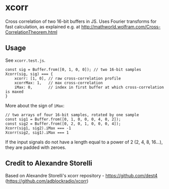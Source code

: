 # xcorr
Cross correlation of two 16-bit buffers in JS.
Uses Fourier transforms for fast calculation, as explained e.g. at http://mathworld.wolfram.com/Cross-CorrelationTheorem.html

## Usage
See `xcorr.test.js`.

```
const sig = Buffer.from([0, 1, 0, 0]); // two 16-bit samples
Xcorr(sig, sig) === {
	xcorr: [1, 0], // raw cross-correlation profile
	xcorrMax: 1,   // max cross-correlation
	iMax: 0,       // index in first buffer at which cross-correlation is maxed
}
```

More about the sign of `ìMax`:
```
// two arrays of four 16-bit samples, rotated by one sample
const sig1 = Buffer.from([0, 1, 0, 0, 0, 4, 0, 2]);
const sig2 = Buffer.from([0, 2, 0, 1, 0, 0, 0, 4]);
Xcorr(sig1, sig2).iMax === -1
Xcorr(sig2, sig1).iMax === 1
```

If the input signals do not have a length equal to a power of 2 (2, 4, 8, 16…), they are padded with zeroes.

## Credit to Alexandre Storelli
Based on Alexandre Storelli's xcorr repository - https://github.com/dest4 (https://github.com/adblockradio/xcorr)
